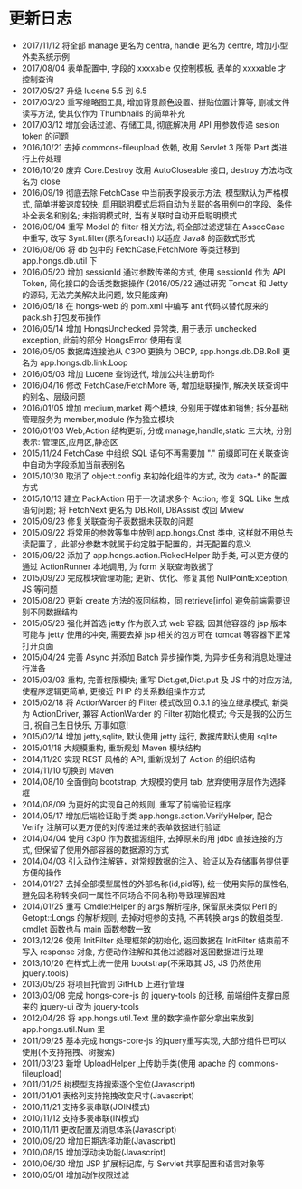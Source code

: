 
# 更新日志

* 2017/11/12 将全部 manage 更名为 centra, handle 更名为 centre, 增加小型外卖系统示例
* 2017/08/04 表单配置中, 字段的 xxxxable 仅控制模板, 表单的 xxxxable 才控制查询
* 2017/05/27 升级 lucene 5.5 到 6.5
* 2017/03/20 重写缩略图工具, 增加背景颜色设置、拼贴位置计算等, 删减文件读写方法, 使其仅作为 Thumbnails 的简单补充
* 2017/03/12 增加会话过滤、存储工具, 彻底解决用 API 用参数传递 sesion token 的问题
* 2016/10/21 去掉 commons-fileupload 依赖, 改用 Servlet 3 所带 Part 类进行上传处理
* 2016/10/20 废弃 Core.Destroy 改用 AutoCloseable 接口, destroy 方法均改名为 close
* 2016/09/19 彻底去除 FetchCase 中当前表字段表示方法; 模型默认为严格模式, 简单拼接速度较快; 启用聪明模式后将自动为关联的各用例中的字段、条件补全表名和别名; 未指明模式时, 当有关联时自动开启聪明模式
* 2016/09/04 重写 Model 的 filter 相关方法, 将全部过滤逻辑在 AssocCase 中重写, 改写 Synt.filter(原名foreach) 以适应 Java8 的函数式形式
* 2016/08/06 将 db 包中的 FetchCase,FetchMore 等类迁移到 app.hongs.db.util 下
* 2016/05/20 增加 sessionId 通过参数传递的方式, 使用 sessionId 作为 API Token, 简化接口的会话类数据操作 (2016/05/22 通过研究 Tomcat 和 Jetty 的源码, 无法完美解决此问题, 故只能废弃)
* 2016/05/18 在 hongs-web 的 pom.xml 中编写 ant 代码以替代原来的 pack.sh 打包发布操作
* 2016/05/14 增加 HongsUnchecked 异常类, 用于表示 unchecked exception, 此前的部分 HongsError 使用有误
* 2016/05/05 数据库连接池从 C3P0 更换为 DBCP, app.hongs.db.DB.Roll 更名为 app.hongs.db.link.Loop
* 2016/05/03 增加 Lucene 查询迭代, 增加公共注册动作
* 2016/04/16 修改 FetchCase/FetchMore 等, 增加级联操作, 解决关联查询中的别名、层级问题
* 2016/01/05 增加 medium,market 两个模块, 分别用于媒体和销售; 拆分基础管理服务为 member,module 作为独立模块
* 2016/01/03 Web,Action 结构更新, 分成 manage,handle,static 三大块, 分别表示: 管理区,应用区,静态区
* 2015/11/24 FetchCase 中组织 SQL 语句不再需要加 "." 前缀即可在关联查询中自动为字段添加当前表别名
* 2015/10/30 取消了 object.config 来初始化组件的方式, 改为 data-* 的配置方式
* 2015/10/13 建立 PackAction 用于一次请求多个 Action; 修复 SQL Like 生成语句问题; 将 FetchNext 更名为 DB.Roll, DBAssist 改回 Mview
* 2015/09/23 修复关联查询子表数据未获取的问题
* 2015/09/22 将常用的参数等集中放到 app.hongs.Cnst 类中, 这样就不用总去读配置了，此部分参数本就属于约定胜于配置的，并无配置的意义
* 2015/09/22 添加了 app.hongs.action.PickedHelper 助手类, 可以更方便的通过 ActionRunner 本地调用, 为 form 关联查询数据了
* 2015/09/20 完成模块管理功能; 更新、优化、修复其他 NullPointException, JS 等问题
* 2015/08/20 更新 create 方法的返回结构，同 retrieve[info] 避免前端需要识别不同数据结构
* 2015/05/28 强化并首选 jetty 作为嵌入式 web 容器; 因其他容器的 jsp 版本可能与 jetty 使用的冲突, 需要去掉 jsp 相关的包方可在 tomcat 等容器下正常打开页面
* 2015/04/24 完善 Async 并添加 Batch 异步操作类, 为异步任务和消息处理进行准备
* 2015/03/03 重构, 完善权限模块; 重写 Dict.get,Dict.put 及 JS 中的对应方法, 使程序逻辑更简单, 更接近 PHP 的关系数组操作方式
* 2015/02/18 将 ActionWarder 的 Filter 模式改回 0.3.1 的独立继承模式, 新类为 ActionDriver, 兼容 ActionWarder 的 Filter 初始化模式; 今天是我的公历生日, 祝自己生日快乐, 万事如意!
* 2015/02/14 增加 jetty,sqlite, 默认使用 jetty 运行, 数据库默认使用 sqlite
* 2015/01/18 大规模重构, 重新规划 Maven 模块结构
* 2014/11/20 实现 REST 风格的 API, 重新规划了 Action 的组织结构
* 2014/11/10 切换到 Maven
* 2014/08/10 全面倒向 bootstrap, 大规模的使用 tab, 放弃使用浮层作为选择框
* 2014/08/09 为更好的实现自己的规则, 重写了前端验证程序
* 2014/05/17 增加后端验证助手类 app.hongs.action.VerifyHelper, 配合 Verify 注解可以更方便的对传递过来的表单数据进行验证
* 2014/04/04 使用 c3p0 作为数据源组件, 去掉原来的用 jdbc 直接连接的方式, 但保留了使用外部容器的数据源的方式
* 2014/04/03 引入动作注解链，对常规数据的注入、验证以及存储事务提供更方便的操作
* 2014/01/27 去掉全部模型属性的外部名称(id,pid等), 统一使用实际的属性名, 避免因名称转换(同一属性不同场合不同名称)导致理解困难
* 2014/01/25 重写 CmdletHelper 的 args 解析程序, 保留原来类似 Perl 的 Getopt::Longs 的解析规则, 去掉对短参的支持, 不再转换 args 的数组类型. cmdlet 函数也与 main 函数参数一致
* 2013/12/26 使用 InitFilter 处理框架的初始化, 返回数据在 InitFilter 结束前不写入 response 对象, 方便动作注解和其他过滤器对返回数据进行处理
* 2013/10/20 在样式上统一使用 bootstrap(不采取其 JS, JS 仍然使用 jquery.tools)
* 2013/05/26 将项目托管到 GitHub 上进行管理
* 2013/03/08 完成 hongs-core-js 的 jquery-tools 的迁移, 前端组件支撑由原来的 jquery-ui 改为 jquery-tools
* 2012/04/26 将 app.hongs.util.Text 里的数字操作部分拿出来放到 app.hongs.util.Num 里
* 2011/09/25 基本完成 hongs-core-js 的jquery重写实现, 大部分组件已可以使用(不支持拖拽、树搜索)
* 2011/03/23 新增 UploadHelper 上传助手类(使用 apache 的 commons-fileupload)
* 2011/01/25 树模型支持搜索逐个定位(Javascript)
* 2011/01/01 表格列支持拖拽改变尺寸(Javascript)
* 2010/11/21 支持多表串联(JOIN模式)
* 2010/11/12 支持多表串联(IN模式)
* 2010/11/11 更改配置及消息体系(Javascript)
* 2010/09/20 增加日期选择功能(Javascript)
* 2010/08/15 增加浮动块功能(Javascript)
* 2010/06/30 增加 JSP 扩展标记库, 与 Servlet 共享配置和语言对象等
* 2010/05/01 增加动作权限过滤
